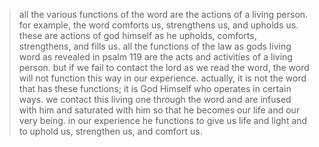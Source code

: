 > all the various functions of the word are the actions of a living person. for example, the word comforts us, strengthens us, and upholds us. these are actions of god himself as he upholds, comforts, strengthens, and fills us. all the functions of the law as gods living word as revealed in psalm 119 are the acts and activities of a living person. but if we fail to contact the lord as we read the word, the word will not function this way in our experience. actually, it is not the word that has these functions; it is God Himself who operates in certain ways. we contact this living one through the word and are infused with him and saturated with him so that he becomes our life and our very being. in our experience he functions to give us life and light and to uphold us, strengthen us, and comfort us.
